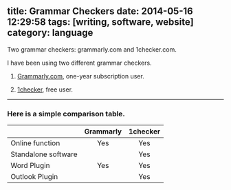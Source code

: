 title: Grammar Checkers
date: 2014-05-16 12:29:58
tags: [writing, software, website]
category: language
---

Two grammar checkers: grammarly.com and 1checker.com.

<!--more-->

I have been using two different grammar checkers.

1. [Grammarly.com](http://www.grammarly.com/), one-year subscription user.

2. [1checker](http://www.1checker.com/), free user.

---

### Here is a simple comparison table.

|                      | Grammarly | 1checker |
| :------------------  | :-------: | :------: |
| Online function      | Yes       | Yes      |
| Standalone software  |           | Yes      |
| Word Plugin          | Yes       | Yes      |
| Outlook Plugin       |           | Yes      |
